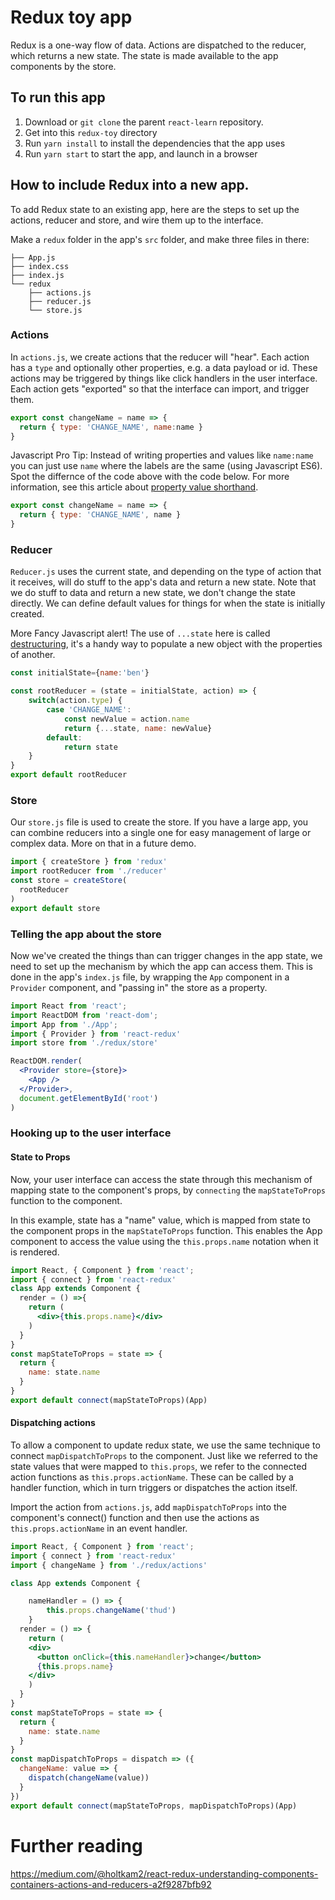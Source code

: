 # Redux toy app

Redux is a one-way flow of data. Actions are dispatched to the reducer, which returns a new state. The state is made available to the app components by the store.

## To run this app

1. Download or `git clone` the parent `react-learn` repository.
2. Get into this `redux-toy` directory
3. Run `yarn install` to install the dependencies that the app uses
4. Run `yarn start` to start the app, and launch in a browser


## How to include Redux into a new app.

To add Redux state to an existing app, here are the steps to set up the actions, reducer and store, and wire them up to the interface.

Make a `redux` folder in the app's `src` folder, and make three files in there:

```
├── App.js
├── index.css
├── index.js
└── redux
    ├── actions.js
    ├── reducer.js
    └── store.js

```

### Actions

In `actions.js`, we create actions that the reducer will "hear". Each action has a `type` and optionally other properties, e.g. a data payload or id. These actions may be triggered by things like click handlers in the user interface. Each action gets "exported" so that the interface can import, and trigger them.

```jsx
export const changeName = name => {
  return { type: 'CHANGE_NAME', name:name }
}
```

Javascript Pro Tip: Instead of writing properties and values like `name:name` you can just use `name` where the labels are the same (using Javascript ES6). Spot the differnce of the code above with the code below. For more information, see this article about [property value shorthand](https://alligator.io/js/object-property-shorthand-es6/).

```jsx
export const changeName = name => {
  return { type: 'CHANGE_NAME', name }
}
```

### Reducer

`Reducer.js` uses the current state, and depending on the type of action that it receives, will do stuff to the app's data and return a new state. Note that we do stuff to data and return a new state, we don't change the state directly. We can define default values for things for when the state is initially created.

More Fancy Javascript alert! The use of `...state` here is called [destructuring](https://developer.mozilla.org/en-US/docs/Web/JavaScript/Reference/Operators/Destructuring_assignment), it's a handy way to populate a new object with the properties of another.

```jsx
const initialState={name:'ben'}

const rootReducer = (state = initialState, action) => {
	switch(action.type) {
		case 'CHANGE_NAME':
			const newValue = action.name
			return {...state, name: newValue}
		default:
			return state
	}
}
export default rootReducer
```

### Store

Our `store.js` file is used to create the store. If you have a large app, you can combine reducers into a single one for easy management of large or complex data. More on that in a future demo.

```jsx
import { createStore } from 'redux'
import rootReducer from './reducer'
const store = createStore(
  rootReducer
)
export default store
```

### Telling the app about the store

Now we've created the things than can trigger changes in the app state, we need to set up the mechanism by which the app can access them. This is done in the app's `index.js` file, by wrapping the `App` component in a `Provider` component, and "passing in" the store as a property.

```jsx
import React from 'react';
import ReactDOM from 'react-dom';
import App from './App';
import { Provider } from 'react-redux'
import store from './redux/store'

ReactDOM.render(
  <Provider store={store}>
    <App />
  </Provider>,
  document.getElementById('root')
)
```

### Hooking up to the user interface

#### State to Props

Now, your user interface can access the state through this mechanism of mapping state to the component's props, by `connecting` the `mapStateToProps` function to the component.

In this example, state has a "name" value, which is mapped from state to the component props in the `mapStateToProps` function. This enables the App component to access the value using the `this.props.name` notation when it is rendered.

```jsx
import React, { Component } from 'react';
import { connect } from 'react-redux'
class App extends Component {
  render = () =>{
    return (
      <div>{this.props.name}</div>
    )
  }
}
const mapStateToProps = state => {
  return {
    name: state.name
  }
}
export default connect(mapStateToProps)(App)
```



#### Dispatching actions

To allow a component to update redux state, we use the same technique to connect `mapDispatchToProps` to the component. Just like we referred to the state values that were mapped to `this.props`, we refer to the connected action functions as `this.props.actionName`. These can be called by a handler function, which in turn triggers or dispatches the action itself.

 Import the action from `actions.js`, add `mapDispatchToProps` into the component's connect() function and then use the actions as `this.props.actionName` in an event handler.

```jsx
import React, { Component } from 'react';
import { connect } from 'react-redux'
import { changeName } from './redux/actions'

class App extends Component {

	nameHandler = () => {
		this.props.changeName('thud')
	}
  render = () => {
    return (
    <div>
      <button onClick={this.nameHandler}>change</button>
      {this.props.name}
    </div>
    )
  }
}
const mapStateToProps = state => {
  return {
    name: state.name
  }
}
const mapDispatchToProps = dispatch => ({
  changeName: value => {
    dispatch(changeName(value))
  }
})
export default connect(mapStateToProps, mapDispatchToProps)(App)
```

# Further reading

https://medium.com/@holtkam2/react-redux-understanding-components-containers-actions-and-reducers-a2f9287bfb92

